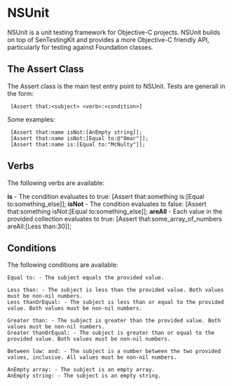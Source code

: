NSUnit
======

NSUnit is a unit testing framework for Objective-C projects. NSUnit builds on top of SenTestingKit and provides a more Objective-C friendly API, particularly for testing against Foundation classes.

The Assert Class
----------------

The Assert class is the main test entry point to NSUnit. Tests are generall in the form:

     [Assert that:<subject> <verb>:<condition>]
   
Some examples:

     [Assert that:name isNot:[AnEmpty string]];
     [Assert that:name isNot:[Equal to:@"Omar"]];
     [Assert that:name is:[Equal to:"McNulty"]];


Verbs
-----

The following verbs are available:

__is__ - The condition evaluates to true:   [Assert that:something is:[Equal to:something_else]];
__isNot__ - The condition evaluates to false:   [Assert that:something isNot:[Equal to:something_else]];
__areAll__ - Each value in the provided collection evaluates to true:   [Assert that:some_array_of_numbers areAll:[Less than:30]];
   
Conditions
----------

The following conditions are available:

    Equal to: - The subject equals the provided value.
    
    Less than: - The subject is less than the provided value. Both values must be non-nil numbers.
    Less thanOrEqual: - The subject is less than or equal to the provided value. Both values must be non-nil numbers.
    
    Greater than: - The subject is greater than the provided value. Both values must be non-nil numbers.
    Greater thanOrEqual: - The subject is greater than or equal to the provided value. Both values must be non-nil numbers.
    
    Between low: and: - The subject is a number between the two provided values, inclusive. All values must be non-nil numbers.
    
    AnEmpty array: - The subject is an empty array.
    AnEmpty string: - The subject is an empty string.
    
